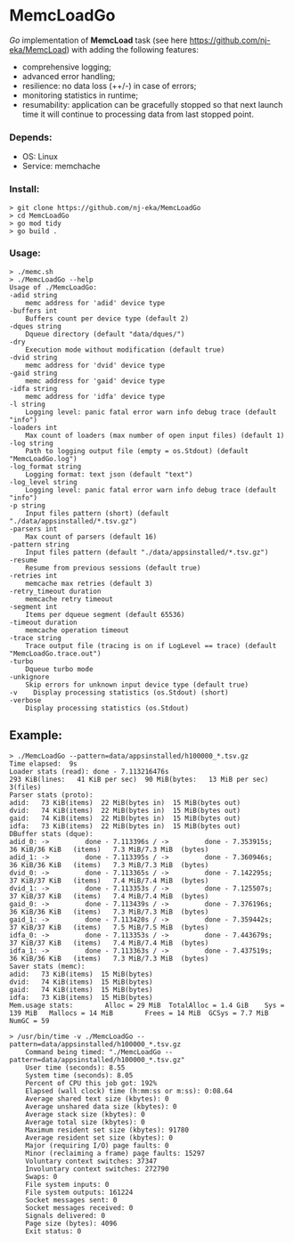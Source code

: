 # MemcLoadGo
*Go* implementation of **MemcLoad** task (see here https://github.com/nj-eka/MemcLoad)
with adding the following features:
- comprehensive logging;
- advanced error handling;
- resilience: no data loss (++/-) in case of errors;
- monitoring statistics in runtime;
- resumability: application can be gracefully stopped so that next launch time it will continue to processing data from last stopped point.


### Depends:
  - OS: Linux
  - Service: memchache
### Install:
    > git clone https://github.com/nj-eka/MemcLoadGo
    > cd MemcLoadGo
    > go mod tidy
    > go build .
### Usage:
    > ./memc.sh
    > ./MemcLoadGo --help
    Usage of ./MemcLoadGo:
    -adid string
        memc address for 'adid' device type
    -buffers int
        Buffers count per device type (default 2)
    -dques string
        Dqueue directory (default "data/dques/")
    -dry
        Execution mode without modification (default true)
    -dvid string
        memc address for 'dvid' device type
    -gaid string
        memc address for 'gaid' device type
    -idfa string
        memc address for 'idfa' device type
    -l string
        Logging level: panic fatal error warn info debug trace (default "info")
    -loaders int
        Max count of loaders (max number of open input files) (default 1)
    -log string
        Path to logging output file (empty = os.Stdout) (default "MemcLoadGo.log")
    -log_format string
        Logging format: text json (default "text")
    -log_level string
        Logging level: panic fatal error warn info debug trace (default "info")
    -p string
        Input files pattern (short) (default "./data/appsinstalled/*.tsv.gz")
    -parsers int
        Max count of parsers (default 16)
    -pattern string
        Input files pattern (default "./data/appsinstalled/*.tsv.gz")
    -resume
        Resume from previous sessions (default true)
    -retries int
        memcache max retries (default 3)
    -retry_timeout duration
        memcache retry timeout
    -segment int
        Items per dqueue segment (default 65536)
    -timeout duration
        memcache operation timeout
    -trace string
        Trace output file (tracing is on if LogLevel == trace) (default "MemcLoadGo.trace.out")
    -turbo
        Dqueue turbo mode
    -unkignore 
        Skip errors for unknown input device type (default true) 
    -v    Display processing statistics (os.Stdout) (short)
    -verbose
        Display processing statistics (os.Stdout)


## Example:
    > ./MemcLoadGo --pattern=data/appsinstalled/h100000_*.tsv.gz
    Time elapsed:  9s
    Loader stats (read): done - 7.113216476s
    293 KiB(lines:   41 KiB per sec)  90 MiB(bytes:   13 MiB per sec)  3(files)
    Parser stats (proto):
    adid:   73 KiB(items)  22 MiB(bytes in)  15 MiB(bytes out)
    dvid:   74 KiB(items)  22 MiB(bytes in)  15 MiB(bytes out)
    gaid:   74 KiB(items)  22 MiB(bytes in)  15 MiB(bytes out)
    idfa:   73 KiB(items)  22 MiB(bytes in)  15 MiB(bytes out)
    DBuffer stats (dque):
    adid_0: ->         done - 7.113396s / ->         done - 7.353915s;   36 KiB/36 KiB   (items)   7.3 MiB/7.3 MiB  (bytes)
    adid_1: ->         done - 7.113395s / ->         done - 7.360946s;   36 KiB/36 KiB   (items)   7.3 MiB/7.3 MiB  (bytes)
    dvid_0: ->         done - 7.113365s / ->         done - 7.142295s;   37 KiB/37 KiB   (items)   7.4 MiB/7.4 MiB  (bytes)
    dvid_1: ->         done - 7.113353s / ->         done - 7.125507s;   37 KiB/37 KiB   (items)   7.4 MiB/7.4 MiB  (bytes)
    gaid_0: ->         done - 7.113439s / ->         done - 7.376196s;   36 KiB/36 KiB   (items)   7.3 MiB/7.3 MiB  (bytes)
    gaid_1: ->         done - 7.113420s / ->         done - 7.359442s;   37 KiB/37 KiB   (items)   7.5 MiB/7.5 MiB  (bytes)
    idfa_0: ->         done - 7.113353s / ->         done - 7.443679s;   37 KiB/37 KiB   (items)   7.4 MiB/7.4 MiB  (bytes)
    idfa_1: ->         done - 7.113363s / ->         done - 7.437519s;   36 KiB/36 KiB   (items)   7.3 MiB/7.3 MiB  (bytes)
    Saver stats (memc):
    adid:   73 KiB(items)  15 MiB(bytes)
    dvid:   74 KiB(items)  15 MiB(bytes)
    gaid:   74 KiB(items)  15 MiB(bytes)
    idfa:   73 KiB(items)  15 MiB(bytes)
    Mem.usage stats:        Alloc = 29 MiB  TotalAlloc = 1.4 GiB    Sys = 139 MiB   Mallocs = 14 MiB        Frees = 14 MiB  GCSys = 7.7 MiB NumGC = 59

    > /usr/bin/time -v ./MemcLoadGo --pattern=data/appsinstalled/h100000_*.tsv.gz
        Command being timed: "./MemcLoadGo --pattern=data/appsinstalled/h100000_*.tsv.gz"
        User time (seconds): 8.55
        System time (seconds): 8.05
        Percent of CPU this job got: 192%
        Elapsed (wall clock) time (h:mm:ss or m:ss): 0:08.64
        Average shared text size (kbytes): 0
        Average unshared data size (kbytes): 0
        Average stack size (kbytes): 0
        Average total size (kbytes): 0
        Maximum resident set size (kbytes): 91780
        Average resident set size (kbytes): 0
        Major (requiring I/O) page faults: 0
        Minor (reclaiming a frame) page faults: 15297
        Voluntary context switches: 37347
        Involuntary context switches: 272790
        Swaps: 0
        File system inputs: 0
        File system outputs: 161224
        Socket messages sent: 0
        Socket messages received: 0
        Signals delivered: 0
        Page size (bytes): 4096
        Exit status: 0
